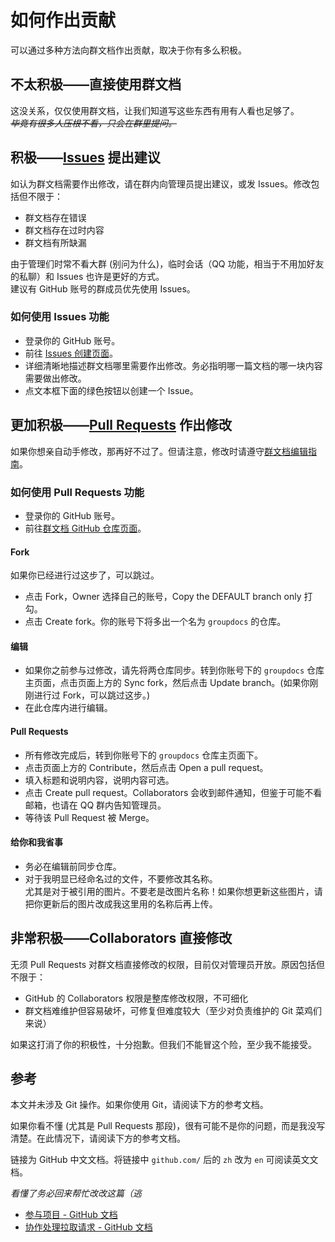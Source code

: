 # 如何作出贡献

可以通过多种方法向群文档作出贡献，取决于你有多么积极。

## 不太积极——直接使用群文档

这没关系，仅仅使用群文档，让我们知道写这些东西有用有人看也足够了。  
~~*毕竟有很多人压根不看，只会在群里提问。*~~

## 积极——[Issues](https://github.com/PumpkinJui/groupdocs/issues) 提出建议

如认为群文档需要作出修改，请在群内向管理员提出建议，或发 Issues。修改包括但不限于：

- 群文档存在错误
- 群文档存在过时内容
- 群文档有所缺漏

由于管理们时常不看大群 (别问为什么)，临时会话（QQ 功能，相当于不用加好友的私聊）和 Issues 也许是更好的方式。  
建议有 GitHub 账号的群成员优先使用 Issues。

### 如何使用 Issues 功能

- 登录你的 GitHub 账号。
- 前往 [Issues 创建页面](https://github.com/PumpkinJui/groupdocs/issues)。
- 详细清晰地描述群文档哪里需要作出修改。务必指明哪一篇文档的哪一块内容需要做出修改。
- 点文本框下面的绿色按钮以创建一个 Issue。

## 更加积极——[Pull Requests](https://github.com/PumpkinJui/groupdocs/pulls) 作出修改

如果你想亲自动手修改，那再好不过了。但请注意，修改时请遵守[群文档编辑指南](about/editing_guide.md)。

### 如何使用 Pull Requests 功能

- 登录你的 GitHub 账号。
- 前往[群文档 GitHub 仓库页面](https://github.com/PumpkinJui/groupdocs)。

#### Fork

如果你已经进行过这步了，可以跳过。

- 点击 Fork，Owner 选择自己的账号，Copy the DEFAULT branch only 打勾。
- 点击 Create fork。你的账号下将多出一个名为 `groupdocs` 的仓库。

#### 编辑

- 如果你之前参与过修改，请先将两仓库同步。转到你账号下的 `groupdocs` 仓库主页面，点击页面上方的 Sync fork，然后点击 Update branch。(如果你刚刚进行过 Fork，可以跳过这步。)
- 在此仓库内进行编辑。

#### Pull Requests

- 所有修改完成后，转到你账号下的 `groupdocs` 仓库主页面下。
- 点击页面上方的 Contribute，然后点击 Open a pull request。
- 填入标题和说明内容，说明内容可选。
- 点击 Create pull request。Collaborators 会收到邮件通知，但鉴于可能不看邮箱，也请在 QQ 群内告知管理员。
- 等待该 Pull Request 被 Merge。

#### 给你和我省事

- 务必在编辑前同步仓库。
- 对于我明显已经命名过的文件，不要修改其名称。  
  尤其是对于被引用的图片。不要老是改图片名称！如果你想更新这些图片，请把你更新后的图片改成我这里用的名称后再上传。

## 非常积极——Collaborators 直接修改

无须 Pull Requests 对群文档直接修改的权限，目前仅对管理员开放。原因包括但不限于：

- GitHub 的 Collaborators 权限是整库修改权限，不可细化
- 群文档难维护但容易破坏，可修复但难度较大（至少对负责维护的 Git 菜鸡们来说）

如果这打消了你的积极性，十分抱歉。但我们不能冒这个险，至少我不能接受。

## 参考

本文并未涉及 Git 操作。如果你使用 Git，请阅读下方的参考文档。

如果你看不懂 (尤其是 Pull Requests 那段)，很有可能不是你的问题，而是我没写清楚。在此情况下，请阅读下方的参考文档。

链接为 GitHub 中文文档。将链接中 `github.com/` 后的 `zh` 改为 `en` 可阅读英文文档。

*看懂了务必回来帮忙改改这篇（逃*

- [参与项目 - GitHub 文档](https://docs.github.com/zh/get-started/exploring-projects-on-github/contributing-to-a-project)
- [协作处理拉取请求 - GitHub 文档](https://docs.github.com/zh/pull-requests/collaborating-with-pull-requests)
